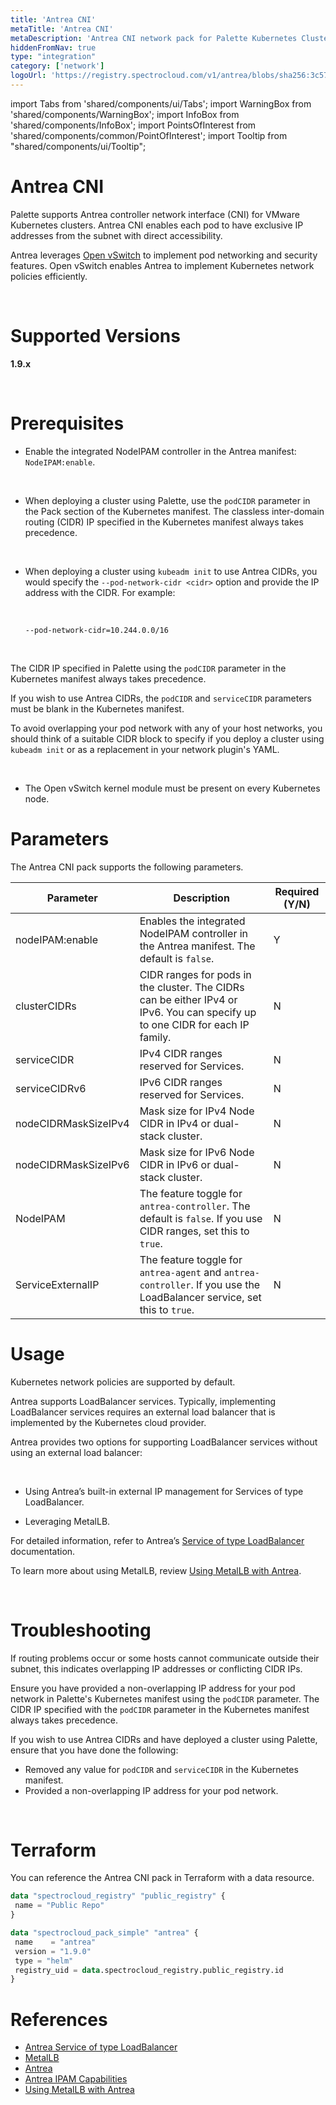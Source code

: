 ```yaml
---
title: 'Antrea CNI'
metaTitle: 'Antrea CNI'
metaDescription: 'Antrea CNI network pack for Palette Kubernetes Clusters'
hiddenFromNav: true
type: "integration"
category: ['network']
logoUrl: 'https://registry.spectrocloud.com/v1/antrea/blobs/sha256:3c5704caf6652c63374282cbf413f8e73a77c4efbc49f375c19c73f8e2ec4148?type=image/png'
---
```


import Tabs from 'shared/components/ui/Tabs';
import WarningBox from 'shared/components/WarningBox';
import InfoBox from 'shared/components/InfoBox';
import PointsOfInterest from 'shared/components/common/PointOfInterest';
import Tooltip from "shared/components/ui/Tooltip";


# Antrea CNI

Palette supports Antrea controller network interface (CNI) for VMware Kubernetes clusters. Antrea CNI enables each pod to have exclusive IP addresses from the subnet with direct accessibility. 

Antrea leverages [Open vSwitch](https://www.openvswitch.org/) to implement pod networking and security features. Open vSwitch enables Antrea to implement Kubernetes network policies efficiently.

<br />

# Supported Versions

**1.9.x**

<br />

# Prerequisites

- Enable the integrated NodeIPAM controller in the Antrea manifest: ``NodeIPAM:enable``.
<br />

- When deploying a cluster using Palette, use the ``podCIDR`` parameter in the Pack section of the Kubernetes manifest. The classless inter-domain routing (CIDR) IP specified in the Kubernetes manifest always takes precedence.

    <br />

- When deploying a cluster using ``kubeadm init`` to use Antrea CIDRs, you would specify the ``--pod-network-cidr <cidr>`` option and provide the IP address with the CIDR. For example: 

    <br />

    ``--pod-network-cidr=10.244.0.0/16``

    <br /> 

<WarningBox>

The CIDR IP specified in Palette using the ``podCIDR`` parameter in the Kubernetes manifest always takes precedence. 
    
If you wish to use Antrea CIDRs, the ``podCIDR`` and ``serviceCIDR`` parameters must be blank in the Kubernetes manifest. 
    
To avoid overlapping your pod network with any of your host networks, you should think of a suitable CIDR block to specify if you deploy a cluster using ``kubeadm init`` or as a replacement in your network plugin's YAML.

</WarningBox>

<br />

- The Open vSwitch kernel module must be present on every Kubernetes node.


# Parameters

The Antrea CNI pack supports the following parameters.

| Parameter | Description | Required (Y/N) |
|-----------|-------------|---------|
| nodeIPAM:enable | Enables the integrated NodeIPAM controller in the Antrea manifest. The default is `false`. | Y |
| clusterCIDRs | CIDR ranges for pods in the cluster. The CIDRs can be either IPv4 or IPv6. You can specify up to one CIDR for each IP family. | N |
| serviceCIDR | IPv4 CIDR ranges reserved for Services. | N |
| serviceCIDRv6 | IPv6 CIDR ranges reserved for Services. | N |
| nodeCIDRMaskSizeIPv4 | Mask size for IPv4 Node CIDR in IPv4 or dual-stack cluster. | N |
| nodeCIDRMaskSizeIPv6 | Mask size for IPv6 Node CIDR in IPv6 or dual-stack cluster. | N |
| NodeIPAM | The feature toggle for ``antrea-controller``. The default is `false`. If you use CIDR ranges, set this to ``true``.  | N |
| ServiceExternalIP | The feature toggle for ``antrea-agent`` and ``antrea-controller``. If you use the LoadBalancer service, set this to ``true``. | N |


# Usage

Kubernetes network policies are supported by default.

Antrea supports LoadBalancer services. Typically, implementing LoadBalancer services requires an external load balancer that is implemented by the Kubernetes cloud provider. 

Antrea provides two options for supporting LoadBalancer services without using an external load balancer:

<br />

- Using Antrea’s built-in external IP management for Services of type LoadBalancer.

- Leveraging MetalLB.

For detailed information, refer to Antrea’s [Service of type LoadBalancer](https://antrea.io/docs/v1.9.0/docs/service-loadbalancer) documentation. 

To learn more about using MetalLB, review [Using MetalLB with Antrea](https://antrea.io/docs/v1.9.0/docs/service-loadbalancer/#using-metallb-with-antrea). 

<br />

# Troubleshooting

If routing problems occur or some hosts cannot communicate outside their subnet, this indicates overlapping IP addresses or conflicting CIDR IPs. 

Ensure you have provided a non-overlapping IP address for your pod network in Palette's Kubernetes manifest using the ``podCIDR`` parameter. The CIDR IP specified with the ``podCIDR`` parameter in the Kubernetes manifest always takes precedence. 

If you wish to use Antrea CIDRs and have deployed a cluster using Palette, ensure that you have done the following:  

- Removed any value for ``podCIDR`` and ``serviceCIDR`` in the Kubernetes manifest. 
- Provided a non-overlapping IP address for your pod network.

<br />

# Terraform 

You can reference the Antrea CNI pack in Terraform with a data resource.

```tf
data "spectrocloud_registry" "public_registry" {
 name = "Public Repo"
}

data "spectrocloud_pack_simple" "antrea" {
 name    = "antrea"
 version = "1.9.0"
 type = "helm"
 registry_uid = data.spectrocloud_registry.public_registry.id
}
```


# References

- [Antrea Service of type LoadBalancer](https://antrea.io/docs/v1.9.0/docs/service-loadbalancer)
- [MetalLB](https://metallb.universe.tf)
- [Antrea](https://antrea.io/)
- [Antrea IPAM Capabilities](https://antrea.io/docs/v1.6.1/docs/antrea-ipam/)
- [Using MetalLB with Antrea](https://antrea.io/docs/v1.9.0/docs/service-loadbalancer/#using-metallb-with-antrea)

<br />

<br />

